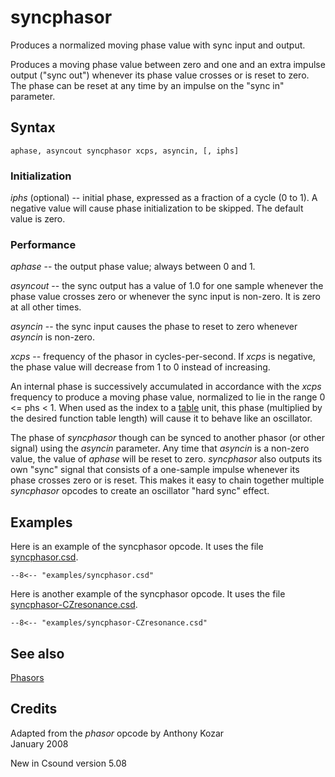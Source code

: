 <!--
id:syncphasor
category:Signal Generators:Phasors
-->
# syncphasor
Produces a normalized moving phase value with sync input and output.

Produces a moving phase value between zero and one and an extra impulse output ("sync out") whenever its phase value crosses or is reset to zero. The phase can be reset at any time by an impulse on the "sync in" parameter.

## Syntax
``` csound-orc
aphase, asyncout syncphasor xcps, asyncin, [, iphs]
```

### Initialization

_iphs_ (optional) -- initial phase, expressed as a fraction of a cycle (0 to 1). A negative value will cause phase initialization to be skipped. The default value is zero.

### Performance

_aphase_ -- the output phase value; always between 0 and 1.

_asyncout_ -- the sync output has a value of 1.0 for one sample whenever the phase value crosses zero or whenever the sync input is non-zero.  It is zero at all other times.

_asyncin_ -- the sync input causes the phase to reset  to zero whenever _asyncin_ is non-zero.

_xcps_ -- frequency of the phasor in cycles-per-second.  If _xcps_ is negative, the phase value will decrease from 1 to 0 instead of increasing.

An internal phase is successively accumulated in accordance with the _xcps_ frequency to produce a moving phase value, normalized to lie in the range 0 &lt;= phs &lt; 1.  When used as the index to a [table](../../opcodes/table) unit, this phase (multiplied by the desired function table length) will cause it to behave like an oscillator.

The phase of _syncphasor_ though can be synced to another phasor (or other signal) using the _asyncin_ parameter.  Any time that _asyncin_ is a non-zero value, the value of _aphase_ will be reset to zero.  _syncphasor_ also outputs its own "sync" signal that consists of a one-sample impulse whenever its phase crosses zero or is reset.  This makes it easy to chain together multiple _syncphasor_ opcodes to create an oscillator "hard sync" effect.

## Examples

Here is an example of the syncphasor opcode. It uses the file [syncphasor.csd](../../examples/syncphasor.csd).

``` csound-orc title="Example of the syncphasor opcode." linenums="1"
--8<-- "examples/syncphasor.csd"
```

Here is another example of the syncphasor opcode. It uses the file [syncphasor-CZresonance.csd](../../examples/syncphasor-CZresonance.csd).

``` csound-orc title="Another example of the syncphasor opcode." linenums="1"
--8<-- "examples/syncphasor-CZresonance.csd"
```

## See also

[Phasors](../../siggen/phasors)

## Credits

Adapted from the _phasor_ opcode by Anthony Kozar<br>
January 2008<br>

New in Csound version 5.08
